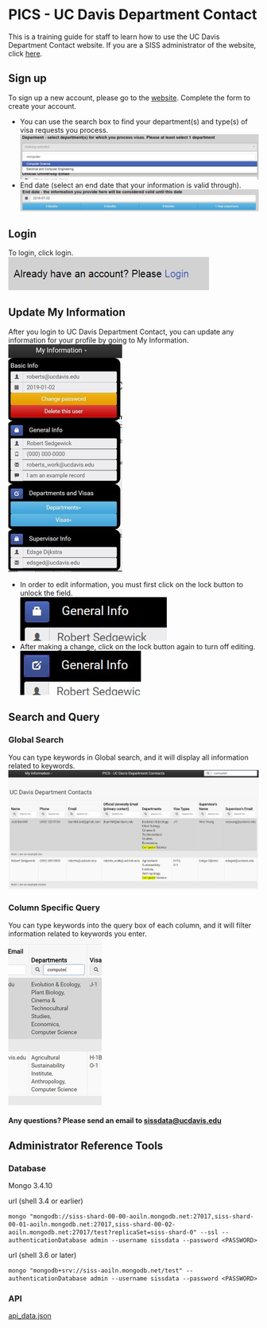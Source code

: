 # PICS - UC Davis Department Contact
This is a training guide for staff to learn how to use the UC Davis Department Contact website. If you are a SISS administrator of the website, click [here](https://github.com/TrentaIcedCoffee/PICS#administrator-guide).

## Sign up
To sign up a new account, please go to the [website](http://192.241.218.9/welcome.html). Complete the form to create your account.
- You can use the search box to find your department(s) and type(s) of visa requests you process.
![search_box](https://github.com/TrentaIcedCoffee/PICS/blob/master/readme_resource/search_box.JPG)
- End date (select an end date that your information is valid through).
![end_date](https://github.com/TrentaIcedCoffee/PICS/blob/master/readme_resource/end_date.JPG)  

## Login
To login, click login.    
![login](https://github.com/TrentaIcedCoffee/PICS/blob/master/readme_resource/login.JPG)

## Update My Information
After you login to UC Davis Department Contact, you can update any information for your profile by going to My Information.    
![change](https://github.com/TrentaIcedCoffee/PICS/blob/master/readme_resource/change.JPG)    
- In order to edit information, you must first click on the lock button to unlock the field.    
![unlock](https://github.com/TrentaIcedCoffee/PICS/blob/master/readme_resource/unlock.JPG)    
- After making a change, click on the lock button again to turn off editing.    
![lock](https://github.com/TrentaIcedCoffee/PICS/blob/master/readme_resource/lock.JPG)     

## Search and Query
### Global Search
You can type keywords in Global search, and it will display all information related to keywords.    
![search](https://github.com/TrentaIcedCoffee/PICS/blob/master/readme_resource/search.JPG)
### Column Specific Query
You can type keywords into the query box of each column, and it will filter information related to keywords you enter.    
![query](https://github.com/TrentaIcedCoffee/PICS/blob/master/readme_resource/query.JPG)

#### Any questions? Please send an email to sissdata@ucdavis.edu

## Administrator Reference Tools

### Database
Mongo 3.4.10    


url (shell 3.4 or earlier)    

    mongo "mongodb://siss-shard-00-00-aoiln.mongodb.net:27017,siss-shard-00-01-aoiln.mongodb.net:27017,siss-shard-00-02-aoiln.mongodb.net:27017/test?replicaSet=siss-shard-0" --ssl --authenticationDatabase admin --username sissdata --password <PASSWORD>

url (shell 3.6 or later)

    mongo "mongodb+srv://siss-aoiln.mongodb.net/test" --authenticationDatabase admin --username sissdata --password <PASSWORD>

### API
[api_data.json](https://raw.githubusercontent.com/TrentaIcedCoffee/PICS/master/api_data.json)
